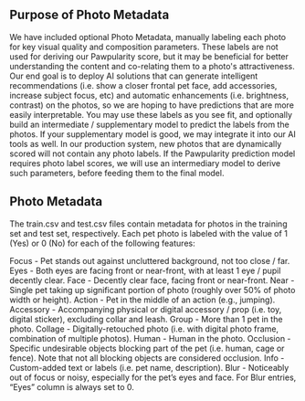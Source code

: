 ## Purpose of Photo Metadata
We have included optional Photo Metadata, manually labeling each photo for key visual quality and composition parameters. These labels are not used for deriving our Pawpularity score, but it may be beneficial for better understanding the content and co-relating them to a photo's attractiveness. Our end goal is to deploy AI solutions that can generate intelligent recommendations (i.e. show a closer frontal pet face, add accessories, increase subject focus, etc) and automatic enhancements (i.e. brightness, contrast) on the photos, so we are hoping to have predictions that are more easily interpretable. You may use these labels as you see fit, and optionally build an intermediate / supplementary model to predict the labels from the photos. If your supplementary model is good, we may integrate it into our AI tools as well. In our production system, new photos that are dynamically scored will not contain any photo labels. If the Pawpularity prediction model requires photo label scores, we will use an intermediary model to derive such parameters, before feeding them to the final model.


## Photo Metadata
The train.csv and test.csv files contain metadata for photos in the training set and test set, respectively. Each pet photo is labeled with the value of 1 (Yes) or 0 (No) for each of the following features:

Focus - Pet stands out against uncluttered background, not too close / far.
Eyes - Both eyes are facing front or near-front, with at least 1 eye / pupil decently clear.
Face - Decently clear face, facing front or near-front.
Near - Single pet taking up significant portion of photo (roughly over 50% of photo width or height).
Action - Pet in the middle of an action (e.g., jumping).
Accessory - Accompanying physical or digital accessory / prop (i.e. toy, digital sticker), excluding collar and leash.
Group - More than 1 pet in the photo.
Collage - Digitally-retouched photo (i.e. with digital photo frame, combination of multiple photos).
Human - Human in the photo.
Occlusion - Specific undesirable objects blocking part of the pet (i.e. human, cage or fence). Note that not all blocking objects are considered occlusion.
Info - Custom-added text or labels (i.e. pet name, description).
Blur - Noticeably out of focus or noisy, especially for the pet’s eyes and face. For Blur entries, “Eyes” column is always set to 0.
